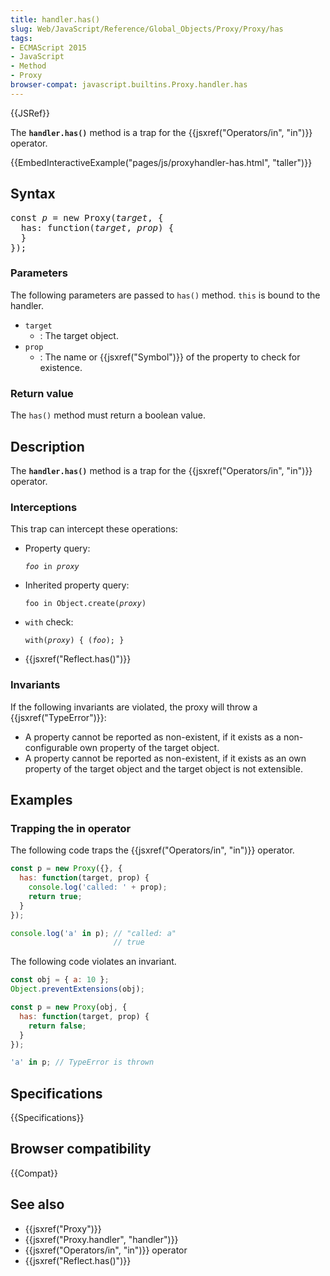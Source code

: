 ```yaml
---
title: handler.has()
slug: Web/JavaScript/Reference/Global_Objects/Proxy/Proxy/has
tags:
- ECMAScript 2015
- JavaScript
- Method
- Proxy
browser-compat: javascript.builtins.Proxy.handler.has
---
```

{{JSRef}}

The **`handler.has()`** method is a trap for the
{{jsxref("Operators/in", "in")}} operator.

{{EmbedInteractiveExample("pages/js/proxyhandler-has.html", "taller")}}

## Syntax

<pre class="brush: js">
const <var>p</var> = new Proxy(<var>target</var>, {
  has: function(<var>target</var>, <var>prop</var>) {
  }
});
</pre>

### Parameters

The following parameters are passed to `has()` method. `this` is bound to the
handler.

- `target`
  - : The target object.
- `prop`
  - : The name or {{jsxref("Symbol")}} of the property to check for
    existence.

### Return value

The `has()` method must return a boolean value.

## Description

The **`handler.has()`** method is a trap for the
{{jsxref("Operators/in", "in")}} operator.

### Interceptions

This trap can intercept these operations:

- Property query:

  <code><var>foo</var> in <var>proxy</var></code>

- Inherited property query:

  <code>foo in Object.create(<var>proxy</var>)</code>

- `with` check:

  <code>with(<var>proxy</var>) { (<var>foo</var>); }</code>

- {{jsxref("Reflect.has()")}}

### Invariants

If the following invariants are violated, the proxy will throw a
{{jsxref("TypeError")}}:

- A property cannot be reported as non-existent, if it exists as a
  non-configurable own property of the target object.
- A property cannot be reported as non-existent, if it exists as an own property
  of the target object and the target object is not extensible.

## Examples

### Trapping the in operator

The following code traps the {{jsxref("Operators/in", "in")}}
operator.

```js
const p = new Proxy({}, {
  has: function(target, prop) {
    console.log('called: ' + prop);
    return true;
  }
});

console.log('a' in p); // "called: a"
                       // true
```

The following code violates an invariant.

```js example-bad
const obj = { a: 10 };
Object.preventExtensions(obj);

const p = new Proxy(obj, {
  has: function(target, prop) {
    return false;
  }
});

'a' in p; // TypeError is thrown
```

## Specifications

{{Specifications}}

## Browser compatibility

{{Compat}}

## See also

- {{jsxref("Proxy")}}
- {{jsxref("Proxy.handler", "handler")}}
- {{jsxref("Operators/in", "in")}} operator
- {{jsxref("Reflect.has()")}}

